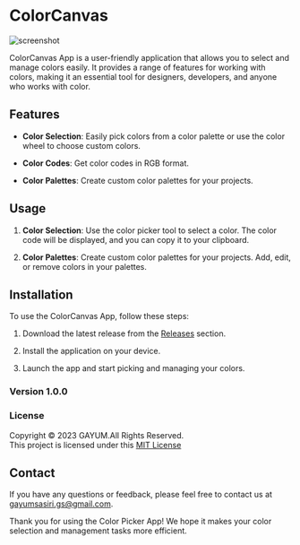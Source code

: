 # ColorCanvas
![screenshot](https://github.com/gayumSasiri/Color-Canvas/assets/138274096/cc64e17a-be5d-45da-9581-16b3cca3da9f)

ColorCanvas App is a user-friendly application that allows you to select and manage colors easily. It provides a range of features for working with colors, making it an essential tool for designers, developers, and anyone who works with color.

## Features

- **Color Selection**: Easily pick colors from a color palette or use the color wheel to choose custom colors.

- **Color Codes**: Get color codes in RGB format.

- **Color Palettes**: Create custom color palettes for your projects.

## Usage

1. **Color Selection**: Use the color picker tool to select a color. The color code will be displayed, and you can copy it to your clipboard.

2. **Color Palettes**: Create custom color palettes for your projects. Add, edit, or remove colors in your palettes.

## Installation

To use the ColorCanvas App, follow these steps:

1. Download the latest release from the [Releases](https://github.com/yourusername/color-picker-app/releases) section.

2. Install the application on your device.

3. Launch the app and start picking and managing your colors.

### Version 1.0.0

### License
Copyright &copy; 2023 GAYUM.All Rights Reserved.<br>
This project is licensed under this [MIT License](License.txt)

## Contact

If you have any questions or feedback, please feel free to contact us at [gayumsasiri.gs@gmail.com](gayumsasiri.gs@gmail.com).

Thank you for using the Color Picker App! We hope it makes your color selection and management tasks more efficient.




